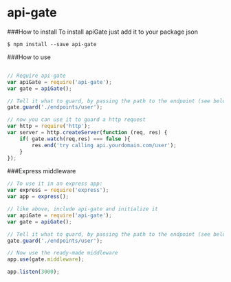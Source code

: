 api-gate
========

###How to install
To install apiGate just add it to your package json
```
$ npm install --save api-gate
```

###How to use
```Javascript

// Require api-gate
var apiGate = require('api-gate');
var gate = apiGate();

// Tell it what to guard, by passing the path to the endpoint (see below)
gate.guard('./endpoints/user');

// now you can use it to guard a http request
var http = require('http');
var server = http.createServer(function (req, res) {
    if( gate.watch(req,res) === false ){
        res.end('try calling api.yourdomain.com/user');
    }
});

```


###Express middleware
```Javascript
// To use it in an express app:
var express = require('express');
var app = express();

// like above, include api-gate and initialize it
var apiGate = require('api-gate');
var gate = apiGate();

// Tell it what to guard, by passing the path to the endpoint (see below)
gate.guard('./endpoints/user');

// Now use the ready-made middleware
app.use(gate.middleware);

app.listen(3000);
```

